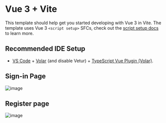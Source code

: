 # Vue 3 + Vite

This template should help get you started developing with Vue 3 in Vite. The template uses Vue 3 `<script setup>` SFCs, check out the [script setup docs](https://v3.vuejs.org/api/sfc-script-setup.html#sfc-script-setup) to learn more.

## Recommended IDE Setup

- [VS Code](https://code.visualstudio.com/) + [Volar](https://marketplace.visualstudio.com/items?itemName=Vue.volar) (and disable Vetur) + [TypeScript Vue Plugin (Volar)](https://marketplace.visualstudio.com/items?itemName=Vue.vscode-typescript-vue-plugin).

## Sign-in Page

![image](https://user-images.githubusercontent.com/50962236/213134605-98e8f57d-e07c-4b45-aac7-dbd1180c9e6b.png)


## Register page

![image](https://user-images.githubusercontent.com/50962236/213134681-23355891-fa53-4f1e-b023-5a34a2508e0a.png)


